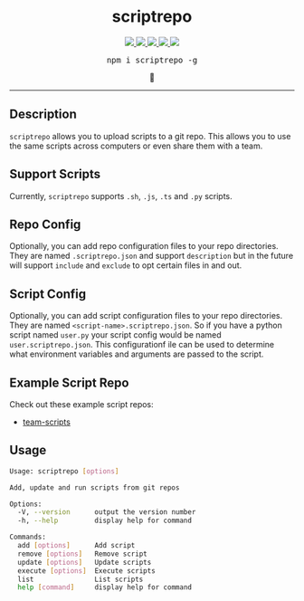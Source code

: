 <div align="center">
  <h1 align="center">
    scriptrepo
  </h1>
</div>
<p align="center">
  <a href="https://www.npmjs.com/package/scriptrepo">
    <img src="https://img.shields.io/npm/v/scriptrepo.svg">
  </a>
  <a href="LICENSE">
    <img src="https://img.shields.io/badge/license-MIT-blue.svg">
  </a>
  <a href="https://travis-ci.com/joshuatvernon/scriptrepo">
    <img src="https://travis-ci.com/joshuatvernon/scriptrepo.svg?branch=main">
  </a>
  <a href="https://codecov.io/gh/joshuatvernon/scriptrepo">
    <img src="https://codecov.io/gh/joshuatvernon/scriptrepo/branch/main/graph/badge.svg?token=ZKLQ2C1EOF"/>
  </a>
  <a href="https://snyk.io/test/github/joshuatvernon/scriptrepo">
    <img src="https://snyk.io/test/github/joshuatvernon/scriptrepo/badge.svg" />
  <a/>
</p>
<pre align="center">npm i scriptrepo -g</pre>
<p align="center">📜</p>

<hr>

## Description

`scriptrepo` allows you to upload scripts to a git repo. This allows you to use the same scripts across computers or even share them with a team.

## Support Scripts

Currently, `scriptrepo` supports `.sh`, `.js`, `.ts` and `.py` scripts.

## Repo Config

Optionally, you can add repo configuration files to your repo directories. They are named `.scriptrepo.json` and support `description` but in the future will support `include` and `exclude` to opt certain files in and out.

## Script Config

Optionally, you can add script configuration files to your repo directories. They are named `<script-name>.scriptrepo.json`. So if you have a python script named `user.py` your script config would be named `user.scriptrepo.json`. This configurationf ile can be used to determine what environment variables and arguments are passed to the script.

## Example Script Repo

Check out these example script repos:

- [team-scripts](https://github.com/joshuatvernon/team-scripts)

## Usage

```sh
Usage: scriptrepo [options]

Add, update and run scripts from git repos

Options:
  -V, --version      output the version number
  -h, --help         display help for command

Commands:
  add [options]      Add script
  remove [options]   Remove script
  update [options]   Update scripts
  execute [options]  Execute scripts
  list               List scripts
  help [command]     display help for command
```
